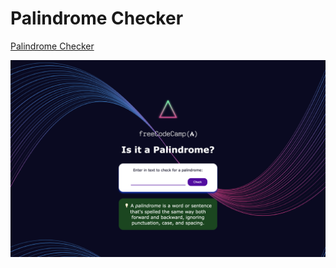 # Palindrome Checker

[Palindrome Checker](https://palindrome-checker-24.netlify.app/)

![Img](./Img.png)

